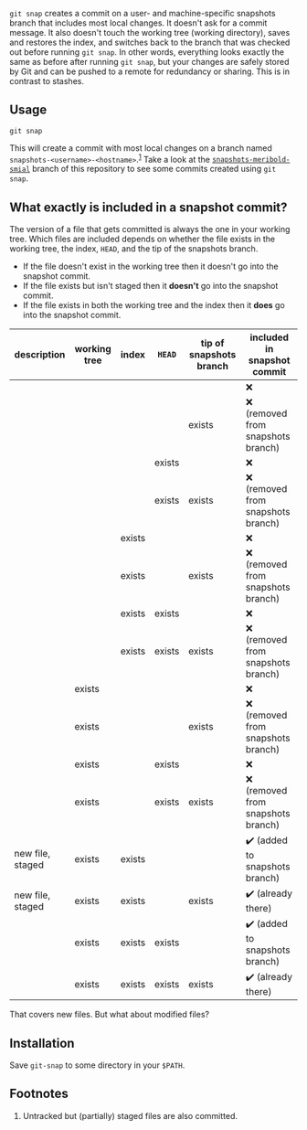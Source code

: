 `git snap` creates a commit on a user- and machine-specific snapshots branch that includes
most local changes.  It doesn't ask for a commit message.  It also doesn't touch the
working tree (working directory), saves and restores the index, and switches back to the
branch that was checked out before running `git snap`.  In other words, everything looks
exactly the same as before after running `git snap`, but your changes are safely stored by
Git and can be pushed to a remote for redundancy or sharing.  This is in contrast to
stashes.

## Usage

    git snap

This will create a commit with most local changes on a branch named
`snapshots-<username>-<hostname>`.<sup>[1](#user-content-footnote-1)</sup>  Take a look at
the [`snapshots-meribold-smial`][3] branch of this repository to see some commits created
using `git snap`.

## What exactly is included in a snapshot commit?

The version of a file that gets committed is always the one in your working tree.  Which
files are included depends on whether the file exists in the working tree, the index,
`HEAD`, and the tip of the snapshots branch.

*   If the file doesn't exist in the working tree then it doesn't go into the snapshot
    commit.
*   If the file exists but isn't staged then it **doesn't** go into the snapshot commit.
*   If the file exists in both the working tree and the index then it **does** go into the
    snapshot commit.

| description      | working tree | index  | `HEAD` | tip of snapshots branch | included in snapshot commit                    |
|------------------|--------------|--------|--------|-------------------------|------------------------------------------------|
|                  |              |        |        |                         | :x:                                            |
|                  |              |        |        | exists                  | :x: (removed from snapshots branch)            |
|                  |              |        | exists |                         | :x:                                            |
|                  |              |        | exists | exists                  | :x: (removed from snapshots branch)            |
|                  |              | exists |        |                         | :x:                                            |
|                  |              | exists |        | exists                  | :x: (removed from snapshots branch)            |
|                  |              | exists | exists |                         | :x:                                            |
|                  |              | exists | exists | exists                  | :x: (removed from snapshots branch)            |
|                  | exists       |        |        |                         | :x:                                            |
|                  | exists       |        |        | exists                  | :x: (removed from snapshots branch)            |
|                  | exists       |        | exists |                         | :x:                                            |
|                  | exists       |        | exists | exists                  | :x: (removed from snapshots branch)            |
| new file, staged | exists       | exists |        |                         | :heavy_check_mark: (added to snapshots branch) |
| new file, staged | exists       | exists |        | exists                  | :heavy_check_mark: (already there)             |
|                  | exists       | exists | exists |                         | :heavy_check_mark: (added to snapshots branch) |
|                  | exists       | exists | exists | exists                  | :heavy_check_mark: (already there)             |

That covers new files.  But what about modified files?

## Installation

Save `git-snap` to some directory in your `$PATH`.

## Footnotes

<ol>
<li id="footnote-1">
Untracked but (partially) staged files are also committed.
</li>
</ol>

[1]: https://stackoverflow.com/q/6070179
     "Switching branches without touching the working tree?"
[2]: https://git-scm.com/book/en/v2/Git-Tools-Reset-Demystified#_the_index
     "Git Tools - Reset Demystified - Pro Git"
[3]: https://github.com/meribold/git-snap/commits/snapshots-meribold-smial
